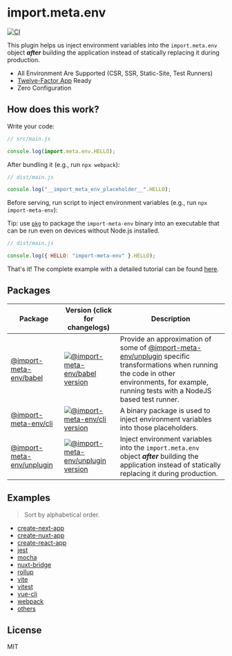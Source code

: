 # import.meta.env

[![CI](https://github.com/iendeavor/import-meta-env/actions/workflows/ci.yml/badge.svg?branch=main)](https://github.com/iendeavor/import-meta-env/actions/workflows/ci.yml)

This plugin helps us inject environment variables into the `import.meta.env` object **_after_** building the application instead of statically replacing it during production.

- All Environment Are Supported (CSR, SSR, Static-Site, Test Runners)
- [Twelve-Factor App](https://12factor.net/config) Ready
- Zero Configuration

## How does this work?

Write your code:

```js
// src/main.js

console.log(import.meta.env.HELLO);
```

After bundling it (e.g., run `npx webpack`):

```js
// dist/main.js

console.log("__import_meta_env_placeholder__".HELLO);
```

Before serving, run script to inject environment variables (e.g., run `npx import-meta-env`):

Tip: use [`pkg`](https://github.com/vercel/pkg) to package the `import-meta-env` binary into an executable that can be run even on devices without Node.js installed.

```js
// dist/main.js

console.log({ HELLO: "import-meta-env" }.HELLO);
```

That's it! The complete example with a detailed tutorial can be found [here](./packages/examples/hello-world-example/).

## Packages

| Package                                                 | Version (click for changelogs)                                                                                                       | Description                                                                                                                                                                                                                                                                    |
| ------------------------------------------------------- | ------------------------------------------------------------------------------------------------------------------------------------ | ------------------------------------------------------------------------------------------------------------------------------------------------------------------------------------------------------------------------------------------------------------------------------ |
| [@import-meta-env/babel](./packages/babel#readme)       | [![@import-meta-env/babel version](https://img.shields.io/npm/v/@import-meta-env/babel.svg)](./packages/babel/CHANGELOG.md)          | Provide an approximation of some of [@import-meta-env/unplugin](https://github.com/iendeavor/import-meta-env/tree/develop/packages/unplugin) specific transformations when running the code in other environments, for example, running tests with a NodeJS based test runner. |
| [@import-meta-env/cli](./packages/cli#readme)           | [![@import-meta-env/cli version](https://img.shields.io/npm/v/@import-meta-env/cli.svg)](./packages/cli/CHANGELOG.md)                | A binary package is used to inject environment variables into those placeholders.                                                                                                                                                                                              |
| [@import-meta-env/unplugin](./packages/unplugin#readme) | [![@import-meta-env/unplugin version](https://img.shields.io/npm/v/@import-meta-env/unplugin.svg)](./packages/unplugin/CHANGELOG.md) | Inject environment variables into the `import.meta.env` object **_after_** building the application instead of statically replacing it during production.                                                                                                                      |

## Examples

> Sort by alphabetical order.

- [create-next-app](./packages/examples/create-next-app-example)
- [create-nuxt-app](./packages/examples/create-nuxt-app-example)
- [create-react-app](./packages/examples/create-react-app-example)
- [jest](./packages/examples/babel-jest-example)
- [mocha](./packages/examples/babel-mocha-example)
- [nuxt-bridge](./packages/examples/nuxt-bridge-example)
- [rollup](./packages/examples/rollup-starter-example)
- [vite](./packages/examples/vite-starter-example)
- [vitest](./packages/examples/vite-vitest-example)
- [vue-cli](./packages/examples/vue-cli-example)
- [webpack](./packages/examples/webpack-starter-example)
- [others](./packages/examples)

## License

MIT

